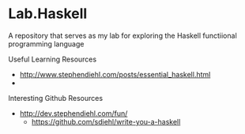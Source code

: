 # Lab.Haskell
A repository that serves as my lab for exploring the Haskell functiional programming language

Useful Learning Resources
* http://www.stephendiehl.com/posts/essential_haskell.html
*

Interesting Github Resources
* http://dev.stephendiehl.com/fun/
  * https://github.com/sdiehl/write-you-a-haskell
